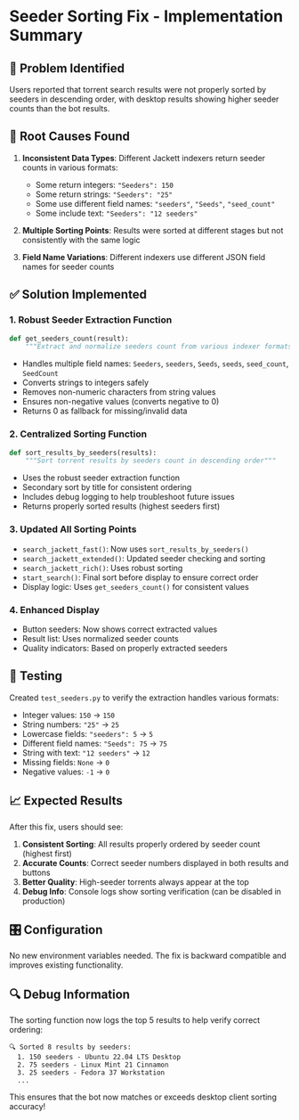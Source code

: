 # Seeder Sorting Fix - Implementation Summary

## 🎯 Problem Identified
Users reported that torrent search results were not properly sorted by seeders in descending order, with desktop results showing higher seeder counts than the bot results.

## 🔧 Root Causes Found

1. **Inconsistent Data Types**: Different Jackett indexers return seeder counts in various formats:
   - Some return integers: `"Seeders": 150`
   - Some return strings: `"Seeders": "25"`
   - Some use different field names: `"seeders"`, `"Seeds"`, `"seed_count"`
   - Some include text: `"Seeders": "12 seeders"`

2. **Multiple Sorting Points**: Results were sorted at different stages but not consistently with the same logic

3. **Field Name Variations**: Different indexers use different JSON field names for seeder counts

## ✅ Solution Implemented

### 1. Robust Seeder Extraction Function
```python
def get_seeders_count(result):
    """Extract and normalize seeders count from various indexer formats"""
```
- Handles multiple field names: `Seeders`, `seeders`, `Seeds`, `seeds`, `seed_count`, `SeedCount`
- Converts strings to integers safely
- Removes non-numeric characters from string values
- Ensures non-negative values (converts negative to 0)
- Returns 0 as fallback for missing/invalid data

### 2. Centralized Sorting Function
```python
def sort_results_by_seeders(results):
    """Sort torrent results by seeders count in descending order"""
```
- Uses the robust seeder extraction function
- Secondary sort by title for consistent ordering
- Includes debug logging to help troubleshoot future issues
- Returns properly sorted results (highest seeders first)

### 3. Updated All Sorting Points
- `search_jackett_fast()`: Now uses `sort_results_by_seeders()`
- `search_jackett_extended()`: Updated seeder checking and sorting
- `search_jackett_rich()`: Uses robust sorting
- `start_search()`: Final sort before display to ensure correct order
- Display logic: Uses `get_seeders_count()` for consistent values

### 4. Enhanced Display
- Button seeders: Now shows correct extracted values
- Result list: Uses normalized seeder counts
- Quality indicators: Based on properly extracted seeders

## 🧪 Testing
Created `test_seeders.py` to verify the extraction handles various formats:
- Integer values: `150` → `150`
- String numbers: `"25"` → `25`  
- Lowercase fields: `"seeders": 5` → `5`
- Different field names: `"Seeds": 75` → `75`
- String with text: `"12 seeders"` → `12`
- Missing fields: `None` → `0`
- Negative values: `-1` → `0`

## 📈 Expected Results

After this fix, users should see:
1. **Consistent Sorting**: All results properly ordered by seeder count (highest first)
2. **Accurate Counts**: Correct seeder numbers displayed in both results and buttons
3. **Better Quality**: High-seeder torrents always appear at the top
4. **Debug Info**: Console logs show sorting verification (can be disabled in production)

## 🎛 Configuration

No new environment variables needed. The fix is backward compatible and improves existing functionality.

## 🔍 Debug Information

The sorting function now logs the top 5 results to help verify correct ordering:
```
🔍 Sorted 8 results by seeders:
  1. 150 seeders - Ubuntu 22.04 LTS Desktop
  2. 75 seeders - Linux Mint 21 Cinnamon
  3. 25 seeders - Fedora 37 Workstation
  ...
```

This ensures that the bot now matches or exceeds desktop client sorting accuracy!

